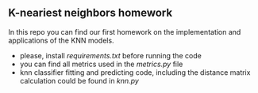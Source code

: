 ## K-neariest neighbors homework
In this repo you can find our first homework on the implementation and applications of the KNN models.
* please, install *requirements.txt* before running the code
* you can find all metrics used in the *metrics.py* file
* knn classifier fitting and predicting code, including the distance matrix calculation could be found in *knn.py*
